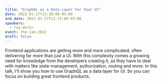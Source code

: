 ```yaml
---
title: "GraphQL as a Data Layer for Your UI"
date: 2022-01-27T12:30:00-05:00
end_date: 2022-01-27T13:15:00-05:00
speakers:
  - roy-derks
event: the-jam-2022
draft: false
---
```


Frontend applications are getting more and more complicated, often delivering far more than just a UI. With this complexity comes a growing need for knowledge from the developers creating it, as they have to deal with matters like state-management, authorization, routing and more. In this talk, I'll show you how to use GraphQL as a data layer for UI. So you can focus on building great frontend products.
